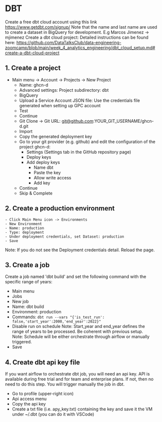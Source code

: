 # DBT
Create a free dbt cloud account using this link https://www.getdbt.com/signup/
Note that the name and last name are used to create a dataset in BigQuery for development. E.g Marcos Jimenez -> mjimenez
Create a dbt cloud project:
Detailed instructions can be found here: https://github.com/DataTalksClub/data-engineering-zoomcamp/blob/main/week_4_analytics_engineering/dbt_cloud_setup.md#create-a-dbt-cloud-project

## 1. Create a project

- Main menu -> Account -> Projects -> New Project
  - Name: ghcn-d
  - Advanced settings: Project subdirectory: dbt
  - BigQuery
  - Upload a Service Account JSON file: Use the credentials file generated when setting up GPC account
  - Test
  - Continue
  - Git Clone -> Git URL: git@github.com:YOUR_GIT_USERNAME/ghcn-d.git
  - Import
  - Copy the generated deployment key
  - Go to your git provider (e.g. github) and edit the configuration of the project ghcn-d:  
    - Settings (Settings tab in the GitHub repository page)
    - Deploy keys
    - Add deploy keys
      - Name dbt
      - Paste the key
      - Allow write access
      - Add key
  - Continue
  - Skip & Complete

## 2. Create a production environment

    - Click Main Menu icon -> Environments
    - New Environment
    - Name: production
    - Type: deployment
    - Under deployment credentials, set Dataset: production
    - Save
  Note: If you do not see the Deployment credentials detail. Reload the page.
  
## 3. Create a job

  Create a job named 'dbt build' and set the following command with the specific range of years: 
  - Main menu
  - Jobs
  - New job
  - Name: dbt build
  - Environment: production
  - Commands:  `dbt run --vars "{'is_test_run': false,'start_year':2000,'end_year':2022}"`  
  - Disable run on schedule
  Note: Start_year and end_year defines the range of years to be processed. Be coherent with previous setup.  
  Note: Schedule will be either orchestrate through airflow or manually triggered.
  - Save
  
## 4. Create dbt api key file
If you want airflow to orchestrate dbt job, you will need an api key. API is available during free trial and for team and enterprise plans. If not, then no need to do this step. You will trigger manually the job in dbt.
  - Go to profile (upper-right icon)
  - Api access menu
  - Copy the api key
  - Create a txt file (i.e. apy_key.txt) containing the key and save it the VM under ~/.dbt (you can do it with VSCode)








